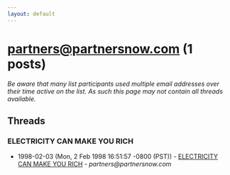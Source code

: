 ```yaml
---
layout: default
---
```


# partners@partnersnow.com (1 posts)

_Be aware that many list participants used multiple email addresses over their time active on the list. As such this page may not contain all threads available._

## Threads

### ELECTRICITY CAN MAKE YOU RICH
+ 1998-02-03 (Mon, 2 Feb 1998 16:51:57 -0800 (PST)) - [ELECTRICITY CAN MAKE YOU RICH](/archive/1998/02/0b9c0ed18fc6371bb5c456a0ed9fe0aa8985d44e986d51594578e4f98716c48f) - _partners@partnersnow.com_

